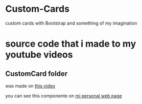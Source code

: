 # Custom-Cards
custom cards with Bootstrap and something of my imagination
# source code that i made to my youtube videos
## CustomCard folder 
was made on [this video](https://youtu.be/_gcn-M9ChDU)

you can see this componente on [mi personal web page](https://nanowebmx.web.app/)
